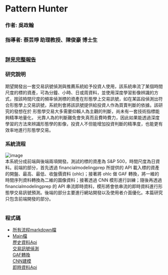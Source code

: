 # Pattern Hunter
### 作者: 吳政翰
### 指導者: 蔡芸琤 助理教授、陳俊豪 博士生
#  
### [詳見完整報告](https://github.com/albert0796/MachineLearning/blob/master/Project_PatternHunter/Report/%E5%A0%B1%E5%91%8A%E8%AA%AA%E6%98%8E%E6%9B%B8.pdf)
### 研究說明  
期望開發出一套交易訊號偵測與推薦系統給予投資人使用，該系統串流了某個時間尺度的標的資產，可為分鐘、小時、日或周資料，並使用深度學習影像辨識的方式，按該時間尺度的頻率偵測標的資產在形態學上交易訊號，如在某區段偵測出符合形態學上交易訊號，系統則會將該訊號提供給投資人作為買賣判斷的依據。該研究的發想在於 形態學交易大多需要仰賴人為主觀的判斷，尚未有一套技術指標能夠精準地量化， 光靠人為的判斷難免會失真而且費時費力，因此如果能透過深度學習的方法來辨識形態學的影像，投資人不但能增加投資判斷的精準度，也能更有效率地進行形態學交易。 
### 系統流程  
![image](https://github.com/albert0796/MachineLearning/blob/master/Project_PatternHunter/Report/flow_chart.png)  
本系統分成前端與後端兩項開發。測試的標的資產為 S&P 500，時間尺度為日資料。前端的部分，首先透過 financialmodelingprep 所提供的 API 載入標的資產的開盤、最高、最低、收盤價資料 (ohlc)；接著將 ohlc 做 GAF 轉換，將一維的時間序列資料轉換為二維的圖像資料；接著透過 CNN 模形進行訓練；隨後再透過 financialmodelingprep 的 API 串流即時資料，模形將會依串流的即時資料進行形態學交易訊號預測。後端的部分主要進行網站開發以及使用者介面優化。本篇研究只包含前端開發的部分。  
#  
### 程式碼  
* [所有流程markdown檔](https://github.com/albert0796/MachineLearning/blob/master/Project_PatternHunter/Code/Pattern%20Hunter%20%E5%90%B3%E6%94%BF%E7%BF%B0.ipynb)
* [Main檔](https://github.com/albert0796/MachineLearning/blob/master/Project_PatternHunter/Code/Main.py)  
[歷史資料Api](https://github.com/albert0796/MachineLearning/blob/master/Project_PatternHunter/Code/Api_history.py)  
[交易訊號偵測](https://github.com/albert0796/MachineLearning/blob/master/Project_PatternHunter/Code/Signal2.py)  
[GAF轉換](https://github.com/albert0796/MachineLearning/blob/master/Project_PatternHunter/Code/util_gasf.py)  
[CNN建模](https://github.com/albert0796/MachineLearning/blob/master/Project_PatternHunter/Code/util_gasf.py)  
[即時資料Api](https://github.com/albert0796/MachineLearning/blob/master/Project_PatternHunter/Code/Api_realtime.py)  
